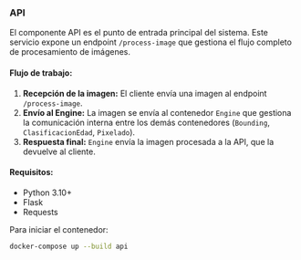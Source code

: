### API

El componente API es el punto de entrada principal del sistema. Este servicio expone un endpoint `/process-image` que gestiona el flujo completo de procesamiento de imágenes.

#### Flujo de trabajo:

1. **Recepción de la imagen:** El cliente envía una imagen al endpoint `/process-image`.
2. **Envío al Engine:** La imagen se envía al contenedor `Engine` que gestiona la comunicación interna entre los demás contenedores (`Bounding`, `ClasificacionEdad`, `Pixelado`).
3. **Respuesta final:** `Engine` envía la imagen procesada a la API, que la devuelve al cliente.

#### Requisitos:

* Python 3.10+
* Flask
* Requests

Para iniciar el contenedor:

```bash
docker-compose up --build api
```
